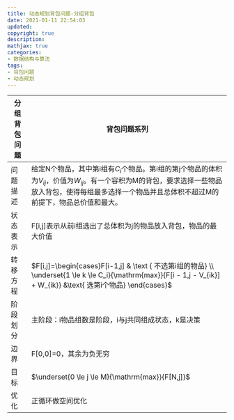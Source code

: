 ```yaml
---
title: 动态规划背包问题-分组背包
date: 2021-01-11 22:54:03
updated:
copyright: true
description: 
mathjax: true
categories:
- 数据结构与算法
tags: 
- 背包问题
- 动态规划
---
```

|  分组背包问题  |背包问题系列 |
|  ----  | ----  |
| 问题描述   | 给定N个物品，其中第i组有$C_i$个物品。第i组的第j个物品的体积为$V_{ij}$，价值为$W_{ij}$。有一个容积为M的背包，要求选择一些物品放入背包，使得每组最多选择一个物品并且总体积不超过M的前提下，物品总价值和最大。|
| 状态表示  |F[i,j]表示从前i组选出了总体积为j的物品放入背包，物品的最大价值|
| 转移方程  |$F[i,j]=\begin{cases}F[i-1,j] & \text { 不选第i组的物品} \\ \underset{1 \le k \le C_i}{\mathrm{max}}{F[i - 1,j - V_{ik}] + W_{ik}} &\text{ 选第i个物品} \end{cases}$|
| 阶段划分 | 主阶段：i物品组数是阶段，i与j共同组成状态，k是决策|
| 边界  | F[0,0]=0，其余为负无穷|
| 目标  | $\underset{0 \le j \le M}{\mathrm{max}}{F[N,j]}$|
| 优化  | 正循环做空间优化|
